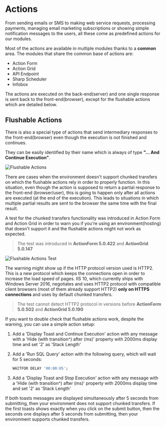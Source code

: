 # Actions

From sending emails or SMS to making web service requests, processing payments, managing email marketing subscriptions or showing simple notification messages to the users, all these come as predefined actions for our modules.

Most of the actions are available in multiple modules thanks to a **common** area. The modules that share the common base of actions are:

* Action Form
* Action Grid
* API Endpoint
* Sharp Scheduler
* Infobox

The actions are executed on the back-end(server) and one single response is sent back to the front-end(browser), except for the flushable actions which are detailed below.

## Flushable Actions

There is also a special type of actions that send intermediary responses to the front-end(browser) even though the execution is not finished and continues.

They can be easily identified by their name which is always of type **"... And Continue Execution"**.

![Flushable Actions](https://static.dnnsharp.com/documentation/flushable_actions.png)

There are cases when the environment doesn't support chunked transfers on which the flushable actions rely in order to properly function. In this situation, even though the action is supposed to return a partial response to the front-end (browser/user), this is going to happen only after all actions are executed (at the end of the execution). This leads to situations in which multiple partial results are sent to the browser the same time with the final result.

A test for the chunked transfers functionality was introduced in Action Form and Action Grid in order to warn you if you're using an environment(hosting) that doesn't support it and the flushable actions might not work as expected.
> The test was introduced in **ActionForm 5.0.422** and **ActionGrid 5.0.147**

![Flushable Actions Test](https://static.dnnsharp.com/documentation/flushable_actions_test.png)

The warning might show up if the HTTP protocol version used is HTTP2.
This is a new protocol which keeps the connections open in order to increase the load speed of pages. IIS 10, which currently ships with Windows Server 2016, negotiates and uses HTTP2 protocol with compatible client browsers (most of them already support HTTP2) **only on HTTPS connections** and uses by default chunked transfers.
> The test cannot detect HTTP2 protocol in versions before **ActionForm 5.0.502** and **ActionGrid 5.0.190**

If you want to double check that flushable actions work, despite the warning, you can use a simple action setup:

1. Add a 'Display Toast and Continue Execution' action with any message with a 'Hide (with transition^) after (ms)' property with 2000ms display time and set '2' as 'Stack Length'
2. Add a 'Run SQL Query' action with the following query, which will wait for 5 seconds:

    ```sql
    WAITFOR DELAY '00:00:05';
    ```

3. Add a 'Display Toast and Stop Execution' action with any message with a 'Hide (with transition^) after (ms)' property with 2000ms display time and set '2' as 'Stack Length'

If both toasts messages are displayed simultaneously after 5 seconds from submitting, then your environment does not support chunked transfers.
If the first toasts shows exactly when you click on the submit button, then the seconds one displays after 5 seconds from submitting, then your environment supports chunked transfers.
